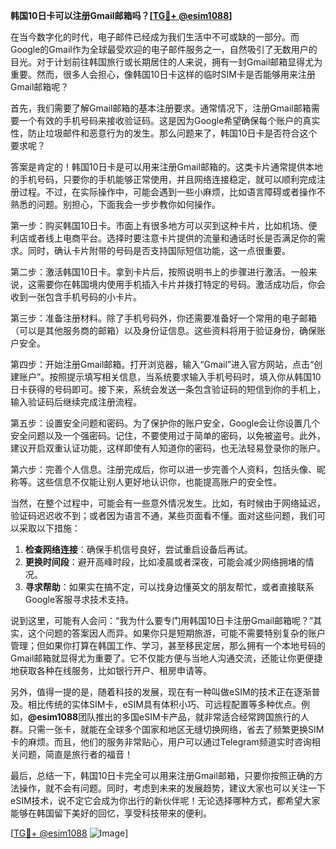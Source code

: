 **韩国10日卡可以注册Gmail邮箱吗？[[TG💪+ @esim1088](https://t.me/s/esim1088)]**

在当今数字化的时代，电子邮件已经成为我们生活中不可或缺的一部分。而Google的Gmail作为全球最受欢迎的电子邮件服务之一，自然吸引了无数用户的目光。对于计划前往韩国旅行或长期居住的人来说，拥有一封Gmail邮箱显得尤为重要。然而，很多人会担心，像韩国10日卡这样的临时SIM卡是否能够用来注册Gmail邮箱呢？

首先，我们需要了解Gmail邮箱的基本注册要求。通常情况下，注册Gmail邮箱需要一个有效的手机号码来接收验证码。这是因为Google希望确保每个账户的真实性，防止垃圾邮件和恶意行为的发生。那么问题来了，韩国10日卡是否符合这个要求呢？

答案是肯定的！韩国10日卡是可以用来注册Gmail邮箱的。这类卡片通常提供本地的手机号码，只要你的手机能够正常使用，并且网络连接稳定，就可以顺利完成注册过程。不过，在实际操作中，可能会遇到一些小麻烦，比如语言障碍或者操作不熟悉的问题。别担心，下面我会一步步教你如何操作。

第一步：购买韩国10日卡。市面上有很多地方可以买到这种卡片，比如机场、便利店或者线上电商平台。选择时要注意卡片提供的流量和通话时长是否满足你的需求。同时，确认卡片附带的号码是否支持国际短信功能，这一点很重要。

第二步：激活韩国10日卡。拿到卡片后，按照说明书上的步骤进行激活。一般来说，这需要你在韩国境内使用手机插入卡片并拨打特定的号码。激活成功后，你会收到一张包含手机号码的小卡片。

第三步：准备注册材料。除了手机号码外，你还需要准备好一个常用的电子邮箱（可以是其他服务商的邮箱）以及身份证信息。这些资料将用于验证身份，确保账户安全。

第四步：开始注册Gmail邮箱。打开浏览器，输入“Gmail”进入官方网站，点击“创建账户”。按照提示填写相关信息，当系统要求输入手机号码时，填入你从韩国10日卡获得的号码即可。接下来，系统会发送一条包含验证码的短信到你的手机上，输入验证码后继续完成注册流程。

第五步：设置安全问题和密码。为了保护你的账户安全，Google会让你设置几个安全问题以及一个强密码。记住，不要使用过于简单的密码，以免被盗号。此外，建议开启双重认证功能，这样即使有人知道你的密码，也无法轻易登录你的账户。

第六步：完善个人信息。注册完成后，你可以进一步完善个人资料，包括头像、昵称等。这些信息不仅能让别人更好地认识你，也能提高账户的安全性。

当然，在整个过程中，可能会有一些意外情况发生。比如，有时候由于网络延迟，验证码迟迟收不到；或者因为语言不通，某些页面看不懂。面对这些问题，我们可以采取以下措施：

1. **检查网络连接**：确保手机信号良好，尝试重启设备后再试。
2. **更换时间段**：避开高峰时段，比如凌晨或者深夜，可能会减少网络拥堵的情况。
3. **寻求帮助**：如果实在搞不定，可以找身边懂英文的朋友帮忙，或者直接联系Google客服寻求技术支持。

说到这里，可能有人会问：“我为什么要专门用韩国10日卡注册Gmail邮箱呢？”其实，这个问题的答案因人而异。如果你只是短期旅游，可能不需要特别复杂的账户管理；但如果你打算在韩国工作、学习，甚至移民定居，那么拥有一个本地号码的Gmail邮箱就显得尤为重要了。它不仅能方便与当地人沟通交流，还能让你更便捷地获取各种在线服务，比如银行开户、租房申请等。

另外，值得一提的是，随着科技的发展，现在有一种叫做eSIM的技术正在逐渐普及。相比传统的实体SIM卡，eSIM具有体积小巧、可远程配置等多种优点。例如，**@esim1088**团队推出的多国eSIM卡产品，就非常适合经常跨国旅行的人群。只需一张卡，就能在全球多个国家和地区无缝切换网络，省去了频繁更换SIM卡的麻烦。而且，他们的服务非常贴心，用户可以通过Telegram频道实时咨询相关问题，简直是旅行者的福音！

最后，总结一下，韩国10日卡完全可以用来注册Gmail邮箱，只要你按照正确的方法操作，就不会有问题。同时，考虑到未来的发展趋势，建议大家也可以关注一下eSIM技术，说不定它会成为你出行的新伙伴呢！无论选择哪种方式，都希望大家能够在韩国留下美好的回忆，享受科技带来的便利。

[[TG💪+ @esim1088](https://t.me/s/esim1088) ![Image](https://i.postimg.cc/4NQfJmqS/Snipaste-2025-05-13-00-14-12.png)]